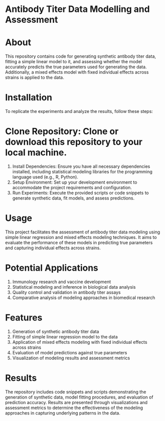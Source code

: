 # Antibody Titer Data Modelling and Assessment

# About
This repository contains code for generating synthetic antibody titer data, fitting a simple linear model to it, and assessing whether the model accurately predicts the true parameters used for generating the data. Additionally, a mixed effects model with fixed individual effects across strains is applied to the data.

# Installation
To replicate the experiments and analyze the results, follow these steps:

# Clone Repository: Clone or download this repository to your local machine.
1. Install Dependencies: Ensure you have all necessary dependencies installed, including statistical modeling libraries for the programming language used (e.g., R, Python).
2. Setup Environment: Set up your development environment to accommodate the project requirements and configuration.
3. Run Experiments: Execute the provided scripts or code snippets to generate synthetic data, fit models, and assess predictions.

# Usage
This project facilitates the assessment of antibody titer data modeling using simple linear regression and mixed effects modeling techniques. It aims to evaluate the performance of these models in predicting true parameters and capturing individual effects across strains.

# Potential Applications
1. Immunology research and vaccine development
2. Statistical modeling and inference in biological data analysis
3. Quality control and validation in antibody titer assays
4. Comparative analysis of modeling approaches in biomedical research

# Features
1. Generation of synthetic antibody titer data
2. Fitting of simple linear regression model to the data
3. Application of mixed effects modeling with fixed individual effects across strains
4. Evaluation of model predictions against true parameters
5. Visualization of modeling results and assessment metrics

# Results
The repository includes code snippets and scripts demonstrating the generation of synthetic data, model fitting procedures, and evaluation of prediction accuracy. Results are presented through visualizations and assessment metrics to determine the effectiveness of the modeling approaches in capturing underlying patterns in the data.
